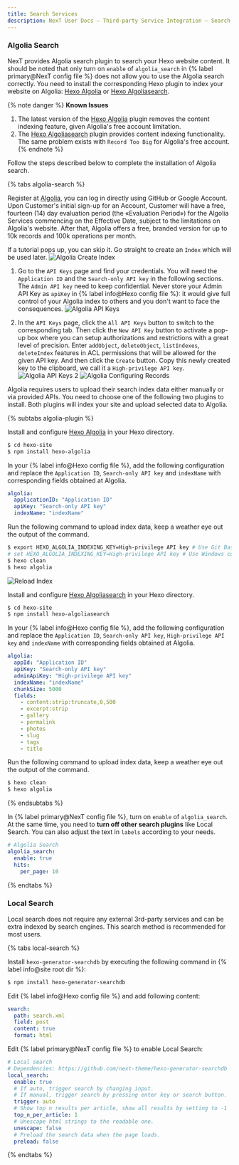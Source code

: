 ```yaml
---
title: Search Services
description: NexT User Docs – Third-party Service Integration – Search Services
---
```


### Algolia Search

NexT provides Algolia search plugin to search your Hexo website content. It should be noted that only turn on `enable` of `algolia_search` in {% label primary@NexT config file %} does not allow you to use the Algolia search correctly. You need to install the corresponding Hexo plugin to index your website on Algolia: [Hexo Algolia](https://github.com/oncletom/hexo-algolia) or [Hexo Algoliasearch](https://github.com/LouisBarranqueiro/hexo-algoliasearch).

{% note danger %}
**Known Issues**

1. The latest version of the [Hexo Algolia](https://github.com/oncletom/hexo-algolia) plugin removes the content indexing feature, given Algolia's free account limitation.
2. The [Hexo Algoliasearch](https://github.com/LouisBarranqueiro/hexo-algoliasearch) plugin provides content indexing functionality. The same problem exists with `Record Too Big` for Algolia's free account.
{% endnote %}

Follow the steps described below to complete the installation of Algolia search.

{% tabs algolia-search %}
<!-- tab Registration → -->
Register at [Algolia](https://www.algolia.com), you can log in directly using GitHub or Google Account. Upon Customer's initial sign-up for an Account, Customer will have a free, fourteen (14) day evaluation period (the «Evaluation Period») for the Algolia Services commencing on the Effective Date, subject to the limitations on Algolia's website. After that, Algolia offers a free, branded version for up to 10k records and 100k operations per month.

If a tutorial pops up, you can skip it. Go straight to create an `Index` which will be used later.
![Algolia Create Index](/images/algolia-1.png)
<!-- endtab -->

<!-- tab Algolia Config → -->
1. Go to the `API Keys` page and find your credentials. You will need the `Application ID` and the `Search-only API key` in the following sections. The `Admin API key` need to keep confidential. Never store your Admin API Key as `apiKey` in {% label info@Hexo config file %}: it would give full control of your Algolia index to others and you don't want to face the consequences.
![Algolia API Keys](/images/algolia-2.png)

2. In the `API Keys` page, click the `All API Keys` button to switch to the corresponding tab. Then click the `New API Key` button to activate a pop-up box where you can setup authorizations and restrictions with a great level of precision. Enter `addObject`, `deleteObject`, `listIndexes`, `deleteIndex` features in ACL permissions that will be allowed for the given API key. And then click the `Create` button. Copy this newly created key to the clipboard, we call it a `High-privilege API key`.
![Algolia API Keys 2](/images/algolia-3.png)
![Algolia Configuring Records](/images/algolia-4.png)
<!-- endtab -->

<!-- tab Algolia Plugin → -->
Algolia requires users to upload their search index data either manually or via provided APIs. You need to choose one of the following two plugins to install. Both plugins will index your site and upload selected data to Algolia.

{% subtabs algolia-plugin %}
<!-- tab Hexo Algolia -->
Install and configure [Hexo Algolia](https://github.com/oncletom/hexo-algolia) in your Hexo directory.

```bash
$ cd hexo-site
$ npm install hexo-algolia
```

In your {% label info@Hexo config file %}, add the following configuration and replace the `Application ID`, `Search-only API key` and `indexName` with corresponding fields obtained at Algolia.

```yml Hexo config file
algolia:
  applicationID: "Application ID"
  apiKey: "Search-only API key"
  indexName: "indexName"
```

Run the following command to upload index data, keep a weather eye out the output of the command.

```bash
$ export HEXO_ALGOLIA_INDEXING_KEY=High-privilege API key # Use Git Bash
# set HEXO_ALGOLIA_INDEXING_KEY=High-privilege API key # Use Windows command line
$ hexo clean
$ hexo algolia
```

![Reload Index](/images/algolia-5.png)
<!-- endtab -->
<!-- tab Hexo Algoliasearch -->
Install and configure [Hexo Algoliasearch](https://github.com/LouisBarranqueiro/hexo-algoliasearch) in your Hexo directory.

```bash
$ cd hexo-site
$ npm install hexo-algoliasearch
```

In your {% label info@Hexo config file %}, add the following configuration and replace the `Application ID`, `Search-only API key`, `High-privilege API key` and `indexName` with corresponding fields obtained at Algolia.

```yml Hexo config file
algolia:
  appId: "Application ID"
  apiKey: "Search-only API key"
  adminApiKey: "High-privilege API key"
  indexName: "indexName"
  chunkSize: 5000
  fields:
    - content:strip:truncate,0,500
    - excerpt:strip
    - gallery
    - permalink
    - photos
    - slug
    - tags
    - title
```

Run the following command to upload index data, keep a weather eye out the output of the command.

```bash
$ hexo clean
$ hexo algolia
```
<!-- endtab -->
{% endsubtabs %}

<!-- endtab -->

<!-- tab NexT Config -->
In {% label primary@NexT config file %}, turn on `enable` of `algolia_search`. At the same time, you need to **turn off other search plugins** like Local Search. You can also adjust the text in `labels` according to your needs.

```yml NexT config file
# Algolia Search
algolia_search:
  enable: true
  hits:
    per_page: 10
```
<!-- endtab -->
{% endtabs %}

### Local Search

Local search does not require any external 3rd-party services and can be extra indexed by search engines. This search method is recommended for most users.

{% tabs local-search %}
<!-- tab Installation → -->
Install `hexo-generator-searchdb` by executing the following command in {% label info@site root dir %}:

```bash
$ npm install hexo-generator-searchdb
```
<!-- endtab -->

<!-- tab Hexo Config → -->
Edit {% label info@Hexo config file %} and add following content:

```yml Hexo config file
search:
  path: search.xml
  field: post
  content: true
  format: html
```
<!-- endtab -->

<!-- tab NexT Config -->
Edit {% label primary@NexT config file %} to enable Local Search:

```yml NexT config file
# Local search
# Dependencies: https://github.com/next-theme/hexo-generator-searchdb
local_search:
  enable: true
  # If auto, trigger search by changing input.
  # If manual, trigger search by pressing enter key or search button.
  trigger: auto
  # Show top n results per article, show all results by setting to -1
  top_n_per_article: 1
  # Unescape html strings to the readable one.
  unescape: false
  # Preload the search data when the page loads.
  preload: false
```
<!-- endtab -->
{% endtabs %}
